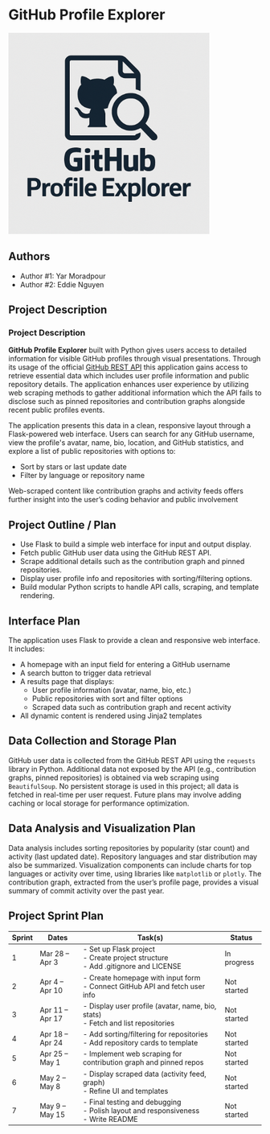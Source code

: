 # GitHub Profile Explorer

  <img src="./assets/logo.png" alt="GitHub Profile Explorer Logo" width="400"/>

## Authors

- Author #1: Yar Moradpour
- Author #2: Eddie Nguyen

## Project Description

### Project Description

**GitHub Profile Explorer** built with Python gives users access to detailed information for visible GitHub profiles through visual presentations. Through its usage of the official [GitHub REST API](https://docs.github.com/en/rest) this application gains access to retrieve essential data which includes user profile information and public repository details. The application enhances user experience by utilizing web scraping methods to gather additional information which the API fails to disclose such as pinned repositories and contribution graphs alongside recent public profiles events.

The application presents this data in a clean, responsive layout through a Flask-powered web interface. Users can search for any GitHub username, view the profile's avatar, name, bio, location, and GitHub statistics, and explore a list of public repositories with options to:

- Sort by stars or last update date
- Filter by language or repository name

Web-scraped content like contribution graphs and activity feeds offers further insight into the user’s coding behavior and public involvement

## Project Outline / Plan

- Use Flask to build a simple web interface for input and output display.
- Fetch public GitHub user data using the GitHub REST API.
- Scrape additional details such as the contribution graph and pinned repositories.
- Display user profile info and repositories with sorting/filtering options.
- Build modular Python scripts to handle API calls, scraping, and template rendering.

## Interface Plan

The application uses Flask to provide a clean and responsive web interface. It includes:

- A homepage with an input field for entering a GitHub username
- A search button to trigger data retrieval
- A results page that displays:
  - User profile information (avatar, name, bio, etc.)
  - Public repositories with sort and filter options
  - Scraped data such as contribution graph and recent activity
- All dynamic content is rendered using Jinja2 templates

## Data Collection and Storage Plan

GitHub user data is collected from the GitHub REST API using the `requests` library in Python. Additional data not exposed by the API (e.g., contribution graphs, pinned repositories) is obtained via web scraping using `BeautifulSoup`. No persistent storage is used in this project; all data is fetched in real-time per user request. Future plans may involve adding caching or local storage for performance optimization.

## Data Analysis and Visualization Plan

Data analysis includes sorting repositories by popularity (star count) and activity (last updated date). Repository languages and star distribution may also be summarized. Visualization components can include charts for top languages or activity over time, using libraries like `matplotlib` or `plotly`. The contribution graph, extracted from the user’s profile page, provides a visual summary of commit activity over the past year.

## Project Sprint Plan

| Sprint | Dates           | Task(s)                                                                                   | Status      |
| ------ | --------------- | ----------------------------------------------------------------------------------------- | ----------- |
| 1      | Mar 28 – Apr 3  | - Set up Flask project <br> - Create project structure <br> - Add .gitignore and LICENSE  | In progress |
| 2      | Apr 4 – Apr 10  | - Create homepage with input form <br> - Connect GitHub API and fetch user info           | Not started |
| 3      | Apr 11 – Apr 17 | - Display user profile (avatar, name, bio, stats) <br> - Fetch and list repositories      | Not started |
| 4      | Apr 18 – Apr 24 | - Add sorting/filtering for repositories <br> - Add repository cards to template          | Not started |
| 5      | Apr 25 – May 1  | - Implement web scraping for contribution graph and pinned repos                          | Not started |
| 6      | May 2 – May 8   | - Display scraped data (activity feed, graph) <br> - Refine UI and templates              | Not started |
| 7      | May 9 – May 15  | - Final testing and debugging <br> - Polish layout and responsiveness <br> - Write README | Not started |
